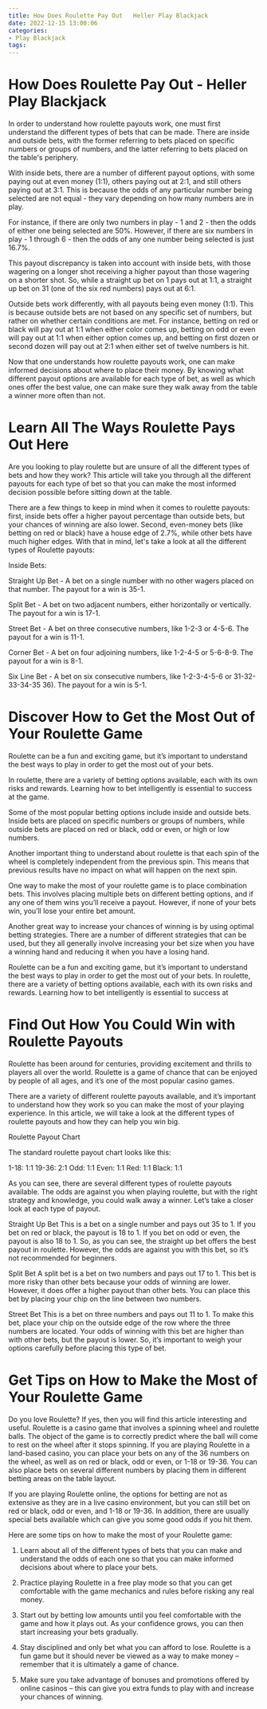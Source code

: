 ```yaml
---
title: How Does Roulette Pay Out   Heller Play Blackjack 
date: 2022-12-15 13:00:06
categories:
- Play Blackjack
tags:
---
```



#  How Does Roulette Pay Out - Heller Play Blackjack 

In order to understand how roulette payouts work, one must first understand the different types of bets that can be made. There are inside and outside bets, with the former referring to bets placed on specific numbers or groups of numbers, and the latter referring to bets placed on the table's periphery.

With inside bets, there are a number of different payout options, with some paying out at even money (1:1), others paying out at 2:1, and still others paying out at 3:1. This is because the odds of any particular number being selected are not equal - they vary depending on how many numbers are in play. 

For instance, if there are only two numbers in play - 1 and 2 - then the odds of either one being selected are 50%. However, if there are six numbers in play - 1 through 6 - then the odds of any one number being selected is just 16.7%. 

This payout discrepancy is taken into account with inside bets, with those wagering on a longer shot receiving a higher payout than those wagering on a shorter shot. So, while a straight up bet on 1 pays out at 1:1, a straight up bet on 31 (one of the six red numbers) pays out at 6:1. 

Outside bets work differently, with all payouts being even money (1:1). This is because outside bets are not based on any specific set of numbers, but rather on whether certain conditions are met. For instance, betting on red or black will pay out at 1:1 when either color comes up, betting on odd or even will pay out at 1:1 when either option comes up, and betting on first dozen or second dozen will pay out at 2:1 when either set of twelve numbers is hit. 

Now that one understands how roulette payouts work, one can make informed decisions about where to place their money. By knowing what different payout options are available for each type of bet, as well as which ones offer the best value, one can make sure they walk away from the table a winner more often than not.

#  Learn All The Ways Roulette Pays Out Here 

Are you looking to play roulette but are unsure of all the different types of bets and how they work? This article will take you through all the different payouts for each type of bet so that you can make the most informed decision possible before sitting down at the table.

There are a few things to keep in mind when it comes to roulette payouts: first, inside bets offer a higher payout percentage than outside bets, but your chances of winning are also lower. Second, even-money bets (like betting on red or black) have a house edge of 2.7%, while other bets have much higher edges. With that in mind, let's take a look at all the different types of Roulette payouts:

Inside Bets:

Straight Up Bet - A bet on a single number with no other wagers placed on that number. The payout for a win is 35-1.

Split Bet - A bet on two adjacent numbers, either horizontally or vertically. The payout for a win is 17-1.

Street Bet - A bet on three consecutive numbers, like 1-2-3 or 4-5-6. The payout for a win is 11-1.

Corner Bet - A bet on four adjoining numbers, like 1-2-4-5 or 5-6-8-9. The payout for a win is 8-1.

Six Line Bet - A bet on six consecutive numbers, like 1-2-3-4-5-6 or 31-32-33-34-35 36). The payout for a win is 5-1.

#  Discover How to Get the Most Out of Your Roulette Game 

Roulette can be a fun and exciting game, but it’s important to understand the best ways to play in order to get the most out of your bets.

In roulette, there are a variety of betting options available, each with its own risks and rewards. Learning how to bet intelligently is essential to success at the game.

Some of the most popular betting options include inside and outside bets. Inside bets are placed on specific numbers or groups of numbers, while outside bets are placed on red or black, odd or even, or high or low numbers.

Another important thing to understand about roulette is that each spin of the wheel is completely independent from the previous spin. This means that previous results have no impact on what will happen on the next spin.

One way to make the most of your roulette game is to place combination bets. This involves placing multiple bets on different betting options, and if any one of them wins you’ll receive a payout. However, if none of your bets win, you’ll lose your entire bet amount.

Another great way to increase your chances of winning is by using optimal betting strategies. There are a number of different strategies that can be used, but they all generally involve increasing your bet size when you have a winning hand and reducing it when you have a losing hand.

Roulette can be a fun and exciting game, but it’s important to understand the best ways to play in order to get the most out of your bets. In roulette, there are a variety of betting options available, each with its own risks and rewards. Learning how to bet intelligently is essential to success at

#  Find Out How You Could Win with Roulette Payouts 

Roulette has been around for centuries, providing excitement and thrills to players all over the world. Roulette is a game of chance that can be enjoyed by people of all ages, and it’s one of the most popular casino games.

There are a variety of different roulette payouts available, and it’s important to understand how they work so you can make the most of your playing experience. In this article, we will take a look at the different types of roulette payouts and how they can help you win big.

Roulette Payout Chart 

The standard roulette payout chart looks like this: 

1-18: 1:1
19-36: 2:1 
Odd: 1:1
Even: 1:1 
Red: 1:1 
Black: 1:1 

As you can see, there are several different types of roulette payouts available. The odds are against you when playing roulette, but with the right strategy and knowledge, you could walk away a winner. Let’s take a closer look at each type of payout.

Straight Up Bet 
This is a bet on a single number and pays out 35 to 1. If you bet on red or black, the payout is 18 to 1. If you bet on odd or even, the payout is also 18 to 1. So, as you can see, the straight up bet offers the best payout in roulette. However, the odds are against you with this bet, so it’s not recommended for beginners.

Split Bet 
A split bet is a bet on two numbers and pays out 17 to 1. This bet is more risky than other bets because your odds of winning are lower. However, it does offer a higher payout than other bets. You can place this bet by placing your chip on the line between two numbers.

Street Bet 
This is a bet on three numbers and pays out 11 to 1. To make this bet, place your chip on the outside edge of the row where the three numbers are located. Your odds of winning with this bet are higher than with other bets, but the payout is lower. So, it’s important to weigh your options carefully before placing this type of bet.

#  Get Tips on How to Make the Most of Your Roulette Game

Do you love Roulette? If yes, then you will find this article interesting and useful. Roulette is a casino game that involves a spinning wheel and roulette balls. The object of the game is to correctly predict where the ball will come to rest on the wheel after it stops spinning. If you are playing Roulette in a land-based casino, you can place your bets on any of the 36 numbers on the wheel, as well as on red or black, odd or even, or 1-18 or 19-36. You can also place bets on several different numbers by placing them in different betting areas on the table layout.

If you are playing Roulette online, the options for betting are not as extensive as they are in a live casino environment, but you can still bet on red or black, odd or even, and 1-18 or 19-36. In addition, there are usually special bets available which can give you some good odds if you hit them.

Here are some tips on how to make the most of your Roulette game:

1. Learn about all of the different types of bets that you can make and understand the odds of each one so that you can make informed decisions about where to place your bets.

2. Practice playing Roulette in a free play mode so that you can get comfortable with the game mechanics and rules before risking any real money.

3. Start out by betting low amounts until you feel comfortable with the game and how it plays out. As your confidence grows, you can then start increasing your bets gradually.

4. Stay disciplined and only bet what you can afford to lose. Roulette is a fun game but it should never be viewed as a way to make money – remember that it is ultimately a game of chance.

5. Make sure you take advantage of bonuses and promotions offered by online casinos – this can give you extra funds to play with and increase your chances of winning.